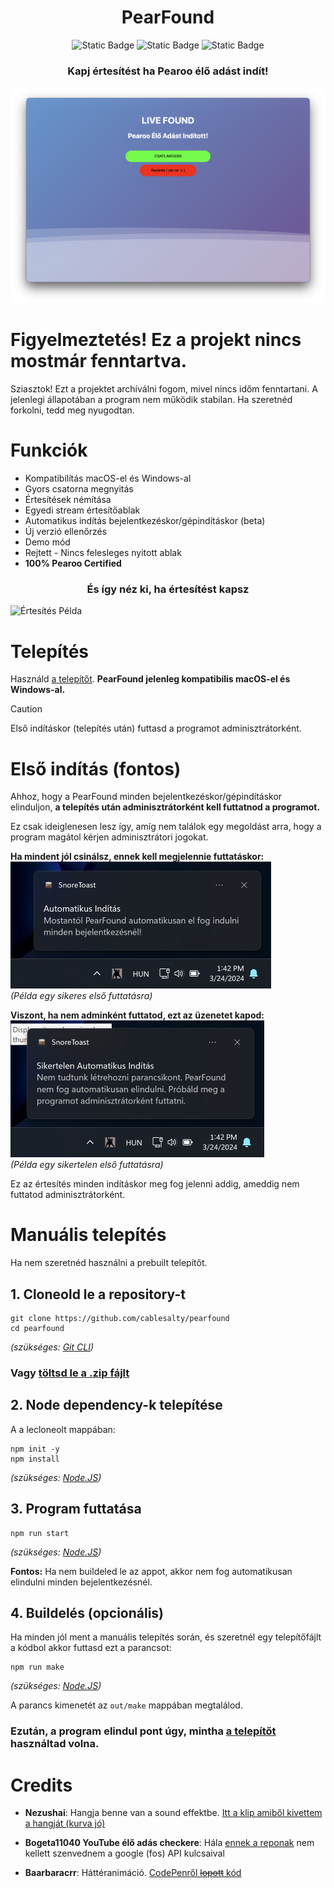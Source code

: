 <div align="center">
<h1>PearFound</h1>

![Static Badge](https://img.shields.io/badge/Pearoo-Certified-green)
![Static Badge](https://img.shields.io/badge/Windows_Build-Stabil-blue?logo=windows&link=https%3A%2F%2Fgithub.com%2Fcablesalty%2FPearFound%2Freleases%2F)
![Static Badge](https://img.shields.io/badge/macOS_Build-Nincs_(Nem_m%C5%B1k%C3%B6d%C3%B6tt)-red?logo=macos&link=https%3A%2F%2Fgithub.com%2Fcablesalty%2FPearFound%2Freleases%2F)

### Kapj értesítést ha Pearoo élő adást indít!

![Értesítés](livefound-notif.png)

</div>

# Figyelmeztetés! Ez a projekt nincs mostmár fenntartva.
Sziasztok! Ezt a projektet archíválni fogom, mivel nincs időm fenntartani. A jelenlegi állapotában a program nem működik stabilan. Ha szeretnéd forkolni, tedd meg nyugodtan.

# Funkciók
- Kompatibilítás macOS-el és Windows-al
- Gyors csatorna megnyitás
- Értesítések némítása
- Egyedi stream értesítőablak
- Automatikus indítás bejelentkezéskor/gépindításkor (beta)
- Új verzió ellenőrzés
- Demo mód
- Rejtett - Nincs felesleges nyitott ablak
- **100% Pearoo Certified**

<div align="center">

### És így néz ki, ha értesítést kapsz

</div>

![Értesítés Példa](notif-example.gif)

# Telepítés
Használd [a telepítőt](https://github.com/cablesalty/PearFound/releases/latest). **PearFound jelenleg kompatibilis macOS-el és Windows-al.**

> [!CAUTION]
> Első indításkor (telepítés után) futtasd a programot
> adminisztrátorként.

# Első indítás (fontos)
Ahhoz, hogy a PearFound minden bejelentkezéskor/gépindításkor elinduljon, **a telepítés után adminisztrátorként kell futtatnod a programot.**

Ez csak ideiglenesen lesz így, amíg nem találok egy megoldást arra, hogy a program magátol kérjen adminisztrátori jogokat.

**Ha mindent jól csinálsz, ennek kell megjelennie futtatáskor:**
![Sikeres Automatikus Indítás](autorun-ok.png)  
*(Példa egy sikeres első futtatásra)*

**Viszont, ha nem adminként futtatod, ezt az üzenetet kapod:**
![Sikertelen Automatikus Indítás](autorun-fail.png)  
*(Példa egy sikertelen első futtatásra)*

Ez az értesítés minden indításkor meg fog jelenni addig, ameddig nem futtatod adminisztrátorként.

# Manuális telepítés
Ha nem szeretnéd használni a prebuilt telepítőt.
## 1. Cloneold le a repository-t
```
git clone https://github.com/cablesalty/pearfound
cd pearfound
```
*(szükséges: [Git CLI](https://git-scm.com/downloads))*
### Vagy [töltsd le a .zip fájlt](https://github.com/cablesalty/PearFound/archive/refs/heads/main.zip)
## 2. Node dependency-k telepítése
A a lecloneolt mappában:
```
npm init -y
npm install
```
*(szükséges: [Node.JS](https://nodejs.org/))*
## 3. Program futtatása
```
npm run start
```
*(szükséges: [Node.JS](https://nodejs.org/))*

**Fontos:** Ha nem buildeled le az appot, akkor nem fog automatikusan elindulni minden bejelentkezésnél.

## 4. Buildelés (opcionális)
Ha minden jól ment a manuális telepítés során, és szeretnél egy telepítőfájlt a kódbol akkor futtasd ezt a parancsot:
```
npm run make
```
*(szükséges: [Node.JS](https://nodejs.org/))*

A parancs kimenetét az `out/make` mappában megtalálod.

### Ezután, a program elindul pont úgy, mintha [a telepítőt](https://github.com/cablesalty/PearFound/releases/latest) használtad volna.


# Credits
- **Nezushai**: Hangja benne van a sound effektbe. [Itt a klip amiből kivettem a hangját (kurva jó)](https://www.youtube.com/clip/Ugkxrou0SH8AUwXfXp1OoA6gBjn0KwGQLiRI)

- **Bogeta11040 YouTube élő adás checkere**: Hála [ennek a reponak](https://github.com/bogeta11040/if-youtube-channel-live) nem kellett szenvednem a google (fos) API kulcsaival

- **Baarbaracrr**: Háttéranimáció. [CodePenről ~~lopott~~ kód](https://codepen.io/baarbaracrr/pen/KKovmGb)

